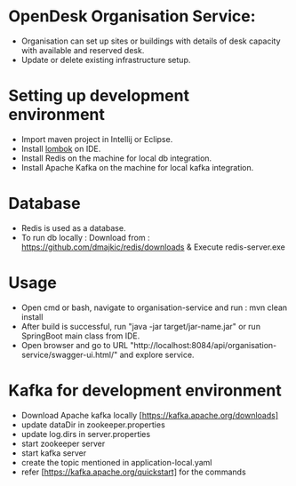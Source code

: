# OpenDesk Organisation Service:
- Organisation can set up sites or buildings with details of desk capacity with available and reserved desk.
- Update or delete existing infrastructure setup.

# Setting up development environment
- Import maven project in Intellij or Eclipse.
- Install [lombok](https://www.baeldung.com/lombok-ide)  on IDE.
- Install Redis on the machine for local db integration.
- Install Apache Kafka on the machine for local kafka integration.

# Database
- Redis is used as a database.
- To run db locally : Download from : https://github.com/dmajkic/redis/downloads & Execute redis-server.exe

# Usage
- Open cmd or bash, navigate to organisation-service and run : mvn clean install
- After build is successful, run "java -jar target/jar-name.jar" or run SpringBoot main class from IDE.
- Open browser and go to URL "http://localhost:8084/api/organisation-service/swagger-ui.html/" and explore service.

# Kafka for development environment
- Download Apache kafka locally [https://kafka.apache.org/downloads]
- update dataDir in zookeeper.properties
- update log.dirs in server.properties
- start zookeeper server
- start kafka server
- create the topic mentioned in application-local.yaml
- refer [https://kafka.apache.org/quickstart] for the commands
